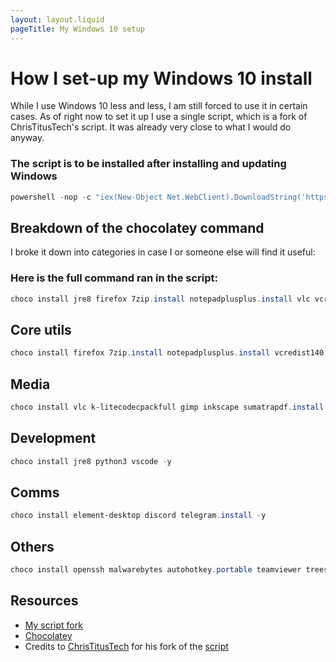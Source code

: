 ```yaml
---
layout: layout.liquid
pageTitle: My Windows 10 setup
---
```

# How I set-up my Windows 10 install

While I use Windows 10 less and less, I am still forced to use it in certain cases. As of right now to set it up I use a single script, which is a fork of ChrisTitusTech's script. It was already very close to what I would do anyway. 

### The script is to be installed after installing and updating Windows
```powershell
powershell -nop -c "iex(New-Object Net.WebClient).DownloadString('https://git.io/JUbtQ')"
```


## Breakdown of the chocolatey command

 I broke it down into categories in case I or someone else will find it useful:

### Here is the full command ran in the script:
```powershell
choco install jre8 firefox 7zip.install notepadplusplus.install vlc vcredist140 git.install openssh python3 malwarebytes autohotkey.portable teamviewer gimp vscode inkscape treesizefree k-litecodecpackfull winscp.install chocolateygui wireshark sumatrapdf.install irfanview microsoft-windows-terminal audacity everything qbittorrent steam tor-browser rufus cpu-z.install telegram.install etcher blender foobar2000 kitty discord handbrake sharex freefilesync obs-studio hwinfo element-desktop -y
```

## Core utils
```powershell
choco install firefox 7zip.install notepadplusplus.install vcredist140 git.install chocolateygui microsoft-windows-terminal everything -y
```

## Media
```powershell
choco install vlc k-litecodecpackfull gimp inkscape sumatrapdf.install irfanview audacity blender foobar2000 handbrake sharex obs-studio -y
```

## Development
```powershell
choco install jre8 python3 vscode -y
```

## Comms
```powershell
choco install element-desktop discord telegram.install -y
```

## Others
```powershell
choco install openssh malwarebytes autohotkey.portable teamviewer treesizefree winscp.install wireshark microsoft-windows-terminal etcher steam tor-browser rufus cpu-z.install freefilesync hwinfo -y
```

## Resources
* [My script fork](https://github.com/Kellegram/win10script)
* [Chocolatey](https://chocolatey.org/)
* Credits to [ChrisTitusTech](https://www.youtube.com/c/ChrisTitusTech) for his fork of the [script](https://github.com/ChrisTitusTech/win10script)